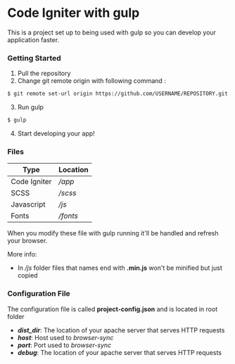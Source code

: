 # Code Igniter with gulp


This is a project set up to being used with gulp so you can develop your application faster.

### Getting Started

  1. Pull the repository
  2. Change git remote origin with following command :
```sh
$ git remote set-url origin https://github.com/USERNAME/REPOSITORY.git
```
  3. Run gulp
```sh
$ gulp
```
  4. Start developing your app!

### Files

| Type | Location |
| ---- | -------- |
| Code Igniter | */app* |
| SCSS | */scss* |
| Javascript | */js* |
| Fonts | */fonts* |

When you modify these file with gulp running it'll be handled and refresh your browser.

More info:
 - In */js* folder files that names end with **.min.js** won't be minified but just copied

### Configuration File

The configuration file is called **project-config.json** and is located in root folder

- **_dist_dir_**: The location of your apache server that serves HTTP requests 
- **_host_**: Host used to *browser-sync*
- **_port_**: Port used to *browser-sync* 
- **_debug_**: The location of your apache server that serves HTTP requests 
